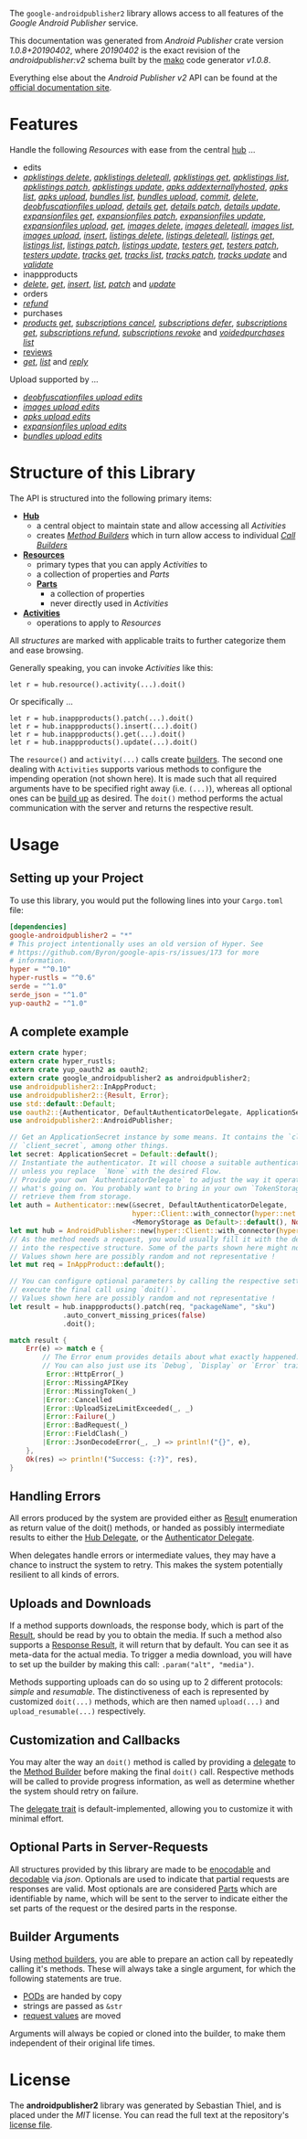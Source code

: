 <!---
DO NOT EDIT !
This file was generated automatically from 'src/mako/api/README.md.mako'
DO NOT EDIT !
-->
The `google-androidpublisher2` library allows access to all features of the *Google Android Publisher* service.

This documentation was generated from *Android Publisher* crate version *1.0.8+20190402*, where *20190402* is the exact revision of the *androidpublisher:v2* schema built by the [mako](http://www.makotemplates.org/) code generator *v1.0.8*.

Everything else about the *Android Publisher* *v2* API can be found at the
[official documentation site](https://developers.google.com/android-publisher).
# Features

Handle the following *Resources* with ease from the central [hub](https://docs.rs/google-androidpublisher2/1.0.8+20190402/google_androidpublisher2/struct.AndroidPublisher.html) ... 

* edits
 * [*apklistings delete*](https://docs.rs/google-androidpublisher2/1.0.8+20190402/google_androidpublisher2/struct.EditApklistingDeleteCall.html), [*apklistings deleteall*](https://docs.rs/google-androidpublisher2/1.0.8+20190402/google_androidpublisher2/struct.EditApklistingDeleteallCall.html), [*apklistings get*](https://docs.rs/google-androidpublisher2/1.0.8+20190402/google_androidpublisher2/struct.EditApklistingGetCall.html), [*apklistings list*](https://docs.rs/google-androidpublisher2/1.0.8+20190402/google_androidpublisher2/struct.EditApklistingListCall.html), [*apklistings patch*](https://docs.rs/google-androidpublisher2/1.0.8+20190402/google_androidpublisher2/struct.EditApklistingPatchCall.html), [*apklistings update*](https://docs.rs/google-androidpublisher2/1.0.8+20190402/google_androidpublisher2/struct.EditApklistingUpdateCall.html), [*apks addexternallyhosted*](https://docs.rs/google-androidpublisher2/1.0.8+20190402/google_androidpublisher2/struct.EditApkAddexternallyhostedCall.html), [*apks list*](https://docs.rs/google-androidpublisher2/1.0.8+20190402/google_androidpublisher2/struct.EditApkListCall.html), [*apks upload*](https://docs.rs/google-androidpublisher2/1.0.8+20190402/google_androidpublisher2/struct.EditApkUploadCall.html), [*bundles list*](https://docs.rs/google-androidpublisher2/1.0.8+20190402/google_androidpublisher2/struct.EditBundleListCall.html), [*bundles upload*](https://docs.rs/google-androidpublisher2/1.0.8+20190402/google_androidpublisher2/struct.EditBundleUploadCall.html), [*commit*](https://docs.rs/google-androidpublisher2/1.0.8+20190402/google_androidpublisher2/struct.EditCommitCall.html), [*delete*](https://docs.rs/google-androidpublisher2/1.0.8+20190402/google_androidpublisher2/struct.EditDeleteCall.html), [*deobfuscationfiles upload*](https://docs.rs/google-androidpublisher2/1.0.8+20190402/google_androidpublisher2/struct.EditDeobfuscationfileUploadCall.html), [*details get*](https://docs.rs/google-androidpublisher2/1.0.8+20190402/google_androidpublisher2/struct.EditDetailGetCall.html), [*details patch*](https://docs.rs/google-androidpublisher2/1.0.8+20190402/google_androidpublisher2/struct.EditDetailPatchCall.html), [*details update*](https://docs.rs/google-androidpublisher2/1.0.8+20190402/google_androidpublisher2/struct.EditDetailUpdateCall.html), [*expansionfiles get*](https://docs.rs/google-androidpublisher2/1.0.8+20190402/google_androidpublisher2/struct.EditExpansionfileGetCall.html), [*expansionfiles patch*](https://docs.rs/google-androidpublisher2/1.0.8+20190402/google_androidpublisher2/struct.EditExpansionfilePatchCall.html), [*expansionfiles update*](https://docs.rs/google-androidpublisher2/1.0.8+20190402/google_androidpublisher2/struct.EditExpansionfileUpdateCall.html), [*expansionfiles upload*](https://docs.rs/google-androidpublisher2/1.0.8+20190402/google_androidpublisher2/struct.EditExpansionfileUploadCall.html), [*get*](https://docs.rs/google-androidpublisher2/1.0.8+20190402/google_androidpublisher2/struct.EditGetCall.html), [*images delete*](https://docs.rs/google-androidpublisher2/1.0.8+20190402/google_androidpublisher2/struct.EditImageDeleteCall.html), [*images deleteall*](https://docs.rs/google-androidpublisher2/1.0.8+20190402/google_androidpublisher2/struct.EditImageDeleteallCall.html), [*images list*](https://docs.rs/google-androidpublisher2/1.0.8+20190402/google_androidpublisher2/struct.EditImageListCall.html), [*images upload*](https://docs.rs/google-androidpublisher2/1.0.8+20190402/google_androidpublisher2/struct.EditImageUploadCall.html), [*insert*](https://docs.rs/google-androidpublisher2/1.0.8+20190402/google_androidpublisher2/struct.EditInsertCall.html), [*listings delete*](https://docs.rs/google-androidpublisher2/1.0.8+20190402/google_androidpublisher2/struct.EditListingDeleteCall.html), [*listings deleteall*](https://docs.rs/google-androidpublisher2/1.0.8+20190402/google_androidpublisher2/struct.EditListingDeleteallCall.html), [*listings get*](https://docs.rs/google-androidpublisher2/1.0.8+20190402/google_androidpublisher2/struct.EditListingGetCall.html), [*listings list*](https://docs.rs/google-androidpublisher2/1.0.8+20190402/google_androidpublisher2/struct.EditListingListCall.html), [*listings patch*](https://docs.rs/google-androidpublisher2/1.0.8+20190402/google_androidpublisher2/struct.EditListingPatchCall.html), [*listings update*](https://docs.rs/google-androidpublisher2/1.0.8+20190402/google_androidpublisher2/struct.EditListingUpdateCall.html), [*testers get*](https://docs.rs/google-androidpublisher2/1.0.8+20190402/google_androidpublisher2/struct.EditTesterGetCall.html), [*testers patch*](https://docs.rs/google-androidpublisher2/1.0.8+20190402/google_androidpublisher2/struct.EditTesterPatchCall.html), [*testers update*](https://docs.rs/google-androidpublisher2/1.0.8+20190402/google_androidpublisher2/struct.EditTesterUpdateCall.html), [*tracks get*](https://docs.rs/google-androidpublisher2/1.0.8+20190402/google_androidpublisher2/struct.EditTrackGetCall.html), [*tracks list*](https://docs.rs/google-androidpublisher2/1.0.8+20190402/google_androidpublisher2/struct.EditTrackListCall.html), [*tracks patch*](https://docs.rs/google-androidpublisher2/1.0.8+20190402/google_androidpublisher2/struct.EditTrackPatchCall.html), [*tracks update*](https://docs.rs/google-androidpublisher2/1.0.8+20190402/google_androidpublisher2/struct.EditTrackUpdateCall.html) and [*validate*](https://docs.rs/google-androidpublisher2/1.0.8+20190402/google_androidpublisher2/struct.EditValidateCall.html)
* inappproducts
 * [*delete*](https://docs.rs/google-androidpublisher2/1.0.8+20190402/google_androidpublisher2/struct.InappproductDeleteCall.html), [*get*](https://docs.rs/google-androidpublisher2/1.0.8+20190402/google_androidpublisher2/struct.InappproductGetCall.html), [*insert*](https://docs.rs/google-androidpublisher2/1.0.8+20190402/google_androidpublisher2/struct.InappproductInsertCall.html), [*list*](https://docs.rs/google-androidpublisher2/1.0.8+20190402/google_androidpublisher2/struct.InappproductListCall.html), [*patch*](https://docs.rs/google-androidpublisher2/1.0.8+20190402/google_androidpublisher2/struct.InappproductPatchCall.html) and [*update*](https://docs.rs/google-androidpublisher2/1.0.8+20190402/google_androidpublisher2/struct.InappproductUpdateCall.html)
* orders
 * [*refund*](https://docs.rs/google-androidpublisher2/1.0.8+20190402/google_androidpublisher2/struct.OrderRefundCall.html)
* purchases
 * [*products get*](https://docs.rs/google-androidpublisher2/1.0.8+20190402/google_androidpublisher2/struct.PurchaseProductGetCall.html), [*subscriptions cancel*](https://docs.rs/google-androidpublisher2/1.0.8+20190402/google_androidpublisher2/struct.PurchaseSubscriptionCancelCall.html), [*subscriptions defer*](https://docs.rs/google-androidpublisher2/1.0.8+20190402/google_androidpublisher2/struct.PurchaseSubscriptionDeferCall.html), [*subscriptions get*](https://docs.rs/google-androidpublisher2/1.0.8+20190402/google_androidpublisher2/struct.PurchaseSubscriptionGetCall.html), [*subscriptions refund*](https://docs.rs/google-androidpublisher2/1.0.8+20190402/google_androidpublisher2/struct.PurchaseSubscriptionRefundCall.html), [*subscriptions revoke*](https://docs.rs/google-androidpublisher2/1.0.8+20190402/google_androidpublisher2/struct.PurchaseSubscriptionRevokeCall.html) and [*voidedpurchases list*](https://docs.rs/google-androidpublisher2/1.0.8+20190402/google_androidpublisher2/struct.PurchaseVoidedpurchaseListCall.html)
* [reviews](https://docs.rs/google-androidpublisher2/1.0.8+20190402/google_androidpublisher2/struct.Review.html)
 * [*get*](https://docs.rs/google-androidpublisher2/1.0.8+20190402/google_androidpublisher2/struct.ReviewGetCall.html), [*list*](https://docs.rs/google-androidpublisher2/1.0.8+20190402/google_androidpublisher2/struct.ReviewListCall.html) and [*reply*](https://docs.rs/google-androidpublisher2/1.0.8+20190402/google_androidpublisher2/struct.ReviewReplyCall.html)


Upload supported by ...

* [*deobfuscationfiles upload edits*](https://docs.rs/google-androidpublisher2/1.0.8+20190402/google_androidpublisher2/struct.EditDeobfuscationfileUploadCall.html)
* [*images upload edits*](https://docs.rs/google-androidpublisher2/1.0.8+20190402/google_androidpublisher2/struct.EditImageUploadCall.html)
* [*apks upload edits*](https://docs.rs/google-androidpublisher2/1.0.8+20190402/google_androidpublisher2/struct.EditApkUploadCall.html)
* [*expansionfiles upload edits*](https://docs.rs/google-androidpublisher2/1.0.8+20190402/google_androidpublisher2/struct.EditExpansionfileUploadCall.html)
* [*bundles upload edits*](https://docs.rs/google-androidpublisher2/1.0.8+20190402/google_androidpublisher2/struct.EditBundleUploadCall.html)



# Structure of this Library

The API is structured into the following primary items:

* **[Hub](https://docs.rs/google-androidpublisher2/1.0.8+20190402/google_androidpublisher2/struct.AndroidPublisher.html)**
    * a central object to maintain state and allow accessing all *Activities*
    * creates [*Method Builders*](https://docs.rs/google-androidpublisher2/1.0.8+20190402/google_androidpublisher2/trait.MethodsBuilder.html) which in turn
      allow access to individual [*Call Builders*](https://docs.rs/google-androidpublisher2/1.0.8+20190402/google_androidpublisher2/trait.CallBuilder.html)
* **[Resources](https://docs.rs/google-androidpublisher2/1.0.8+20190402/google_androidpublisher2/trait.Resource.html)**
    * primary types that you can apply *Activities* to
    * a collection of properties and *Parts*
    * **[Parts](https://docs.rs/google-androidpublisher2/1.0.8+20190402/google_androidpublisher2/trait.Part.html)**
        * a collection of properties
        * never directly used in *Activities*
* **[Activities](https://docs.rs/google-androidpublisher2/1.0.8+20190402/google_androidpublisher2/trait.CallBuilder.html)**
    * operations to apply to *Resources*

All *structures* are marked with applicable traits to further categorize them and ease browsing.

Generally speaking, you can invoke *Activities* like this:

```Rust,ignore
let r = hub.resource().activity(...).doit()
```

Or specifically ...

```ignore
let r = hub.inappproducts().patch(...).doit()
let r = hub.inappproducts().insert(...).doit()
let r = hub.inappproducts().get(...).doit()
let r = hub.inappproducts().update(...).doit()
```

The `resource()` and `activity(...)` calls create [builders][builder-pattern]. The second one dealing with `Activities` 
supports various methods to configure the impending operation (not shown here). It is made such that all required arguments have to be 
specified right away (i.e. `(...)`), whereas all optional ones can be [build up][builder-pattern] as desired.
The `doit()` method performs the actual communication with the server and returns the respective result.

# Usage

## Setting up your Project

To use this library, you would put the following lines into your `Cargo.toml` file:

```toml
[dependencies]
google-androidpublisher2 = "*"
# This project intentionally uses an old version of Hyper. See
# https://github.com/Byron/google-apis-rs/issues/173 for more
# information.
hyper = "^0.10"
hyper-rustls = "^0.6"
serde = "^1.0"
serde_json = "^1.0"
yup-oauth2 = "^1.0"
```

## A complete example

```Rust
extern crate hyper;
extern crate hyper_rustls;
extern crate yup_oauth2 as oauth2;
extern crate google_androidpublisher2 as androidpublisher2;
use androidpublisher2::InAppProduct;
use androidpublisher2::{Result, Error};
use std::default::Default;
use oauth2::{Authenticator, DefaultAuthenticatorDelegate, ApplicationSecret, MemoryStorage};
use androidpublisher2::AndroidPublisher;

// Get an ApplicationSecret instance by some means. It contains the `client_id` and 
// `client_secret`, among other things.
let secret: ApplicationSecret = Default::default();
// Instantiate the authenticator. It will choose a suitable authentication flow for you, 
// unless you replace  `None` with the desired Flow.
// Provide your own `AuthenticatorDelegate` to adjust the way it operates and get feedback about 
// what's going on. You probably want to bring in your own `TokenStorage` to persist tokens and
// retrieve them from storage.
let auth = Authenticator::new(&secret, DefaultAuthenticatorDelegate,
                              hyper::Client::with_connector(hyper::net::HttpsConnector::new(hyper_rustls::TlsClient::new())),
                              <MemoryStorage as Default>::default(), None);
let mut hub = AndroidPublisher::new(hyper::Client::with_connector(hyper::net::HttpsConnector::new(hyper_rustls::TlsClient::new())), auth);
// As the method needs a request, you would usually fill it with the desired information
// into the respective structure. Some of the parts shown here might not be applicable !
// Values shown here are possibly random and not representative !
let mut req = InAppProduct::default();

// You can configure optional parameters by calling the respective setters at will, and
// execute the final call using `doit()`.
// Values shown here are possibly random and not representative !
let result = hub.inappproducts().patch(req, "packageName", "sku")
             .auto_convert_missing_prices(false)
             .doit();

match result {
    Err(e) => match e {
        // The Error enum provides details about what exactly happened.
        // You can also just use its `Debug`, `Display` or `Error` traits
         Error::HttpError(_)
        |Error::MissingAPIKey
        |Error::MissingToken(_)
        |Error::Cancelled
        |Error::UploadSizeLimitExceeded(_, _)
        |Error::Failure(_)
        |Error::BadRequest(_)
        |Error::FieldClash(_)
        |Error::JsonDecodeError(_, _) => println!("{}", e),
    },
    Ok(res) => println!("Success: {:?}", res),
}

```
## Handling Errors

All errors produced by the system are provided either as [Result](https://docs.rs/google-androidpublisher2/1.0.8+20190402/google_androidpublisher2/enum.Result.html) enumeration as return value of 
the doit() methods, or handed as possibly intermediate results to either the 
[Hub Delegate](https://docs.rs/google-androidpublisher2/1.0.8+20190402/google_androidpublisher2/trait.Delegate.html), or the [Authenticator Delegate](https://docs.rs/yup-oauth2/*/yup_oauth2/trait.AuthenticatorDelegate.html).

When delegates handle errors or intermediate values, they may have a chance to instruct the system to retry. This 
makes the system potentially resilient to all kinds of errors.

## Uploads and Downloads
If a method supports downloads, the response body, which is part of the [Result](https://docs.rs/google-androidpublisher2/1.0.8+20190402/google_androidpublisher2/enum.Result.html), should be
read by you to obtain the media.
If such a method also supports a [Response Result](https://docs.rs/google-androidpublisher2/1.0.8+20190402/google_androidpublisher2/trait.ResponseResult.html), it will return that by default.
You can see it as meta-data for the actual media. To trigger a media download, you will have to set up the builder by making
this call: `.param("alt", "media")`.

Methods supporting uploads can do so using up to 2 different protocols: 
*simple* and *resumable*. The distinctiveness of each is represented by customized 
`doit(...)` methods, which are then named `upload(...)` and `upload_resumable(...)` respectively.

## Customization and Callbacks

You may alter the way an `doit()` method is called by providing a [delegate](https://docs.rs/google-androidpublisher2/1.0.8+20190402/google_androidpublisher2/trait.Delegate.html) to the 
[Method Builder](https://docs.rs/google-androidpublisher2/1.0.8+20190402/google_androidpublisher2/trait.CallBuilder.html) before making the final `doit()` call. 
Respective methods will be called to provide progress information, as well as determine whether the system should 
retry on failure.

The [delegate trait](https://docs.rs/google-androidpublisher2/1.0.8+20190402/google_androidpublisher2/trait.Delegate.html) is default-implemented, allowing you to customize it with minimal effort.

## Optional Parts in Server-Requests

All structures provided by this library are made to be [enocodable](https://docs.rs/google-androidpublisher2/1.0.8+20190402/google_androidpublisher2/trait.RequestValue.html) and 
[decodable](https://docs.rs/google-androidpublisher2/1.0.8+20190402/google_androidpublisher2/trait.ResponseResult.html) via *json*. Optionals are used to indicate that partial requests are responses 
are valid.
Most optionals are are considered [Parts](https://docs.rs/google-androidpublisher2/1.0.8+20190402/google_androidpublisher2/trait.Part.html) which are identifiable by name, which will be sent to 
the server to indicate either the set parts of the request or the desired parts in the response.

## Builder Arguments

Using [method builders](https://docs.rs/google-androidpublisher2/1.0.8+20190402/google_androidpublisher2/trait.CallBuilder.html), you are able to prepare an action call by repeatedly calling it's methods.
These will always take a single argument, for which the following statements are true.

* [PODs][wiki-pod] are handed by copy
* strings are passed as `&str`
* [request values](https://docs.rs/google-androidpublisher2/1.0.8+20190402/google_androidpublisher2/trait.RequestValue.html) are moved

Arguments will always be copied or cloned into the builder, to make them independent of their original life times.

[wiki-pod]: http://en.wikipedia.org/wiki/Plain_old_data_structure
[builder-pattern]: http://en.wikipedia.org/wiki/Builder_pattern
[google-go-api]: https://github.com/google/google-api-go-client

# License
The **androidpublisher2** library was generated by Sebastian Thiel, and is placed 
under the *MIT* license.
You can read the full text at the repository's [license file][repo-license].

[repo-license]: https://github.com/Byron/google-apis-rsblob/master/LICENSE.md
